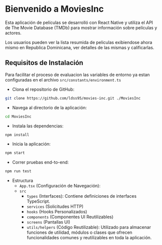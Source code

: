 # Bienvenido a MoviesInc

Esta aplicación de películas se desarrolló con React Native y utiliza el API de The Movie Database (TMDb) para mostrar información sobre películas y actores.

Los usuarios pueden ver la lista resumida de peliculas exibiendose ahora mismo en Republica Dominicana, ver detalles de las mismas y calificarlas.

## Requisitos de Instalación

Para facilitar el proceso de evaluacion las variables de entorno ya estan configuradas en el archivo `src/constants/environment.ts`

- Clona el repositorio de GitHub:

```sh
git clone https://github.com/ldss95/movies-inc.git ./MoviesInc
```

- Navega al directorio de la aplicación:

```sh
cd MoviesInc
```

- Instala las dependencias:

```sh
npm install
```

- Inicia la aplicación:
```sh
npm start
```

- Correr pruebas end-to-end:
```sh
npm run test
```


- Estructura
  - `App.tsx` (Configuración de Navegación):
  - `src`
    - `types` (Interfaces): Contiene definiciones de interfaces TypeScript.
    - `services` (Solicitudes HTTP)
    - `hooks` (Hooks Personalizados)
  	- `components` (Componentes UI Reutilizables)
    - `screens` (Pantallas UI)
    - `utils/helpers` (Código Reutilizable): Utilizado para almacenar funciones de utilidad, módulos o clases que ofrecen funcionalidades comunes y reutilizables en toda la aplicación.
